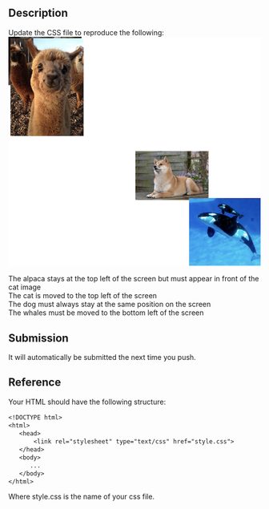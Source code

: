 ## Description

Update the CSS file to reproduce the following:  
![goal](goal.png)

The alpaca stays at the top left of the screen but must appear in front of the cat image  
The cat is moved to the top left of the screen  
The dog must always stay at the same position on the screen  
The whales must be moved to the bottom left of the screen

## Submission

It will automatically be submitted the next time you push.

## Reference

Your HTML should have the following structure:

```
<!DOCTYPE html>
<html>
   <head>
       <link rel="stylesheet" type="text/css" href="style.css">
   </head>
   <body>
      ...
   </body>
</html>
```

Where style.css is the name of your css file.
